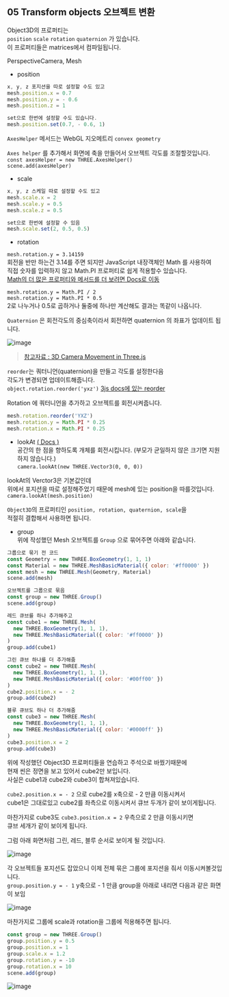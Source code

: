 ## 05 Transform objects 오브젝트 변환

Object3D의 프로퍼티는  
`position`  `scale`  `rotation`  `quaternion` 가 있습니다.  
이 프로퍼티들은 matrices에서 컴파일됩니다.

PerspectiveCamera, Mesh

- position
```js
x, y, z 포지션을 따로 설정할 수도 있고
mesh.position.x = 0.7
mesh.position.y = - 0.6
mesh.position.z = 1

set으로 한번에 설정할 수도 있습니다.
mesh.position.set(0.7, - 0.6, 1)
```

`AxesHelper` 메서드는 WebGL 지오메트리 `convex geometry`

`Axes helper` 를 추가해서 화면에 축을 만들어서 오브젝트 각도를 조절할것입니다.  
`const axesHelper = new THREE.AxesHelper()`  
`scene.add(axesHelper)`

- scale
```js
x, y, z 스케일 따로 설정할 수도 있고
mesh.scale.x = 2
mesh.scale.y = 0.5
mesh.scale.z = 0.5

set으로 한번에 설정할 수 있음
mesh.scale.set(2, 0.5, 0.5)
```

- rotation

`mesh.rotation.y = 3.14159`  
회전을 반만 하는건 3.14를 주면 되지만 JavaScript 내장객체인 Math 를 사용하여  
직접 숫자를 입력하지 않고 Math.PI 프로퍼티로 쉽게 적용할수 있습니다.  
[Math의 더 많은 프로퍼티와 메서드를 더 보려면 Docs로 이동](https://developer.mozilla.org/ko/docs/Web/JavaScript/Reference/Global_Objects/Math)

`mesh.rotation.y = Math.PI / 2`  
`mesh.rotation.y = Math.PI * 0.5`  
2로 나누거나 0.5로 곱하거나 둘중에 하나만 계산해도 결과는 똑같이 나옵니다.

`Quaternion` 은 회전각도의 중심축이라서 회전하면 quaternion 의 좌표가 업데이트 됩니다.

![image](https://user-images.githubusercontent.com/54713067/128474335-23ec5795-9561-48f7-9f3b-2a86667ad0fb.png)

> [참고자료 : 3D Camera Movement in Three.js](https://blogs.perficient.com/2020/05/21/3d-camera-movement-in-three-js-i-learned-the-hard-way-so-you-dont-have-to/)

`reorder`는 쿼터니언(quaternion)을 만들고 각도를 설정한다음  
각도가 변경되면 업데이트해줍니다.  
`object.rotation.reorder('yxz')` [3js docs에 있는 reorder](https://threejs.org/docs/#api/en/math/Euler.reorder)

Rotation 에 쿼터니언을 추가하고 오브젝트를 회전시켜줍니다.
```js
mesh.rotation.reorder('YXZ')
mesh.rotation.y = Math.PI * 0.25
mesh.rotation.x = Math.PI * 0.25
```

- lookAt [( Docs )](https://threejs.org/docs/#api/en/core/Object3D.lookAt)  
공간의 한 점을 향하도록 개체를 회전시킵니다. (부모가 균일하지 않은 크기면 지원하지 않습니다.)  
`camera.lookAt(new THREE.Vector3(0, 0, 0))`

lookAt의 Verctor3은 기본값인데  
위에서 포지션을 따로 설정해주었기 때문에 mesh에 있는 position을 따를것입니다.  
`camera.lookAt(mesh.position)`

`Object3D`의 프로퍼티인 `position, rotation, quaternion, scale`을  
적절히 결합해서 사용하면 됩니다.

- group  
위에 작성했던 Mesh 오브젝트를 `Group` 으로 묶어주면 아래와 같습니다.

```js
그룹으로 묶기 전 코드
const Geometry = new THREE.BoxGeometry(1, 1, 1)
const Material = new THREE.MeshBasicMaterial({ color: '#ff0000' })
const mesh = new THREE.Mesh(Geometry, Material)
scene.add(mesh)
```

```js
오브젝트를 그룹으로 묶음
const group = new THREE.Group()
scene.add(group)

레드 큐브를 하나 추가해주고
const cube1 = new THREE.Mesh(
  new THREE.BoxGeometry(1, 1, 1),
  new THREE.MeshBasicMaterial({ color: '#ff0000' })
)
group.add(cube1)

그린 큐브 하나를 더 추가해줌
const cube2 = new THREE.Mesh(
  new THREE.BoxGeometry(1, 1, 1),
  new THREE.MeshBasicMaterial({ color: '#00ff00' })
)
cube2.position.x = - 2
group.add(cube2)

블루 큐브도 하나 더 추가해줌
const cube3 = new THREE.Mesh(
  new THREE.BoxGeometry(1, 1, 1),
  new THREE.MeshBasicMaterial({ color: '#0000ff' })
)
cube3.position.x = 2
group.add(cube3)
```

위에 작성했던 Object3D 프로퍼티들을 연습하고 주석으로 바꿨기때문에  
현재 씬은 정면을 보고 있어서 cube2만 보입니다.  
사실은 cube1과 cube2와 cube3이 합쳐져있습니다.

`cube2.position.x = - 2` 으로 cube2를 x축으로 - 2 만큼 이동시켜서  
cube1은 그대로있고 cube2를 좌측으로 이동시켜서 큐브 두개가 같이 보이게됩니다.  

마찬가지로 cube3도 `cube3.position.x = 2` 우측으로 2 만큼 이동시키면  
큐브 세개가 같이 보이게 됩니다.

그럼 아래 화면처럼 그린, 레드, 블루 순서로 보이게 될 것입니다.

![image](https://user-images.githubusercontent.com/54713067/128490081-864ebeab-21d6-41d8-867d-c7fd2b16e510.png)

각 오브젝트들 포지션도 잡았으니 이제 전체 묶은 그룹에 포지션을 줘서 이동시켜볼것입니다.  
`group.position.y = - 1`  y축으로 - 1 만큼 group을 아래로 내리면 다음과 같은 화면이 보임

![image](https://user-images.githubusercontent.com/54713067/128490417-793e325d-765c-4afe-843f-cbb04a5112e3.png)


마찬가지로 그룹에 scale과 rotation을 그룹에 적용해주면 됩니다.

```js
const group = new THREE.Group()
group.position.y = 0.5
group.position.x = 1
group.scale.x = 1.2
group.rotation.y = -10
group.rotation.x = 10
scene.add(group)
```

![image](https://user-images.githubusercontent.com/54713067/128491576-40311d47-b01f-465b-b474-4accb51df6cc.png)


